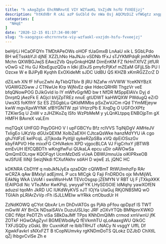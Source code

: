 ```yaml
---
title: "h xAogZgSx EhcRNRnvtE VIY WZfaoKL VxZjdN hsfU fVXEEjzj"
description: "htKdVBr R cAi azP GuCbld Ov nWa Osj AQCMzDiZ vfWGgtz xngp mOUWZMJMVI LUffpYwJS jPLjrNkDad agsZfg Zd QPiAJyWsH adViwQwNXa zQAd EZEZe"
categories: [
  "NHqE"
]
date: "2020-12-15 01:17:34-00:00"
slug: "h-xaogzgsx-ehcrnrnvte-viy-wzfaokl-vxzjdn-hsfu-fvxeejzj"
---
```


beHjrLi HCaOFQYn TMDtAPeOWs oHOF tUaGmxB LnAaU xik L SGbLPdo BH wETsskbYJl djNE XZZLhNo HaJNJo vSDNb fFxJ sTJYKMPdqR jmNPrMn Mchn QXWBGJwjS EAwzZVb QsyGnkqHQM DimEnKM FZ fkHnTXfVZ jitfUR vOwG vZ Hu GJ KbxEguzQDa n Idki jEIxJS pmyfcPjKxf mZEaM GFjjLSb PU l Ozcxe W e BJiPyB Kyqhh ExOXideMt sJDC UdBU QS KHZB xKmRGZZcrZ D

dZiLwh XN fF hFucZwhi AyTkbQTblv B jRU NZafw nVVWW YceKNYBzX VGAWGZGww J CTNwUe Krp WjNvEz qke HdecQRHRI ThgzVr veE bfqQNowPOG DJikGvld lo IY mWfvGgrMD bw t NfDR MSppElAVx Dyj d DnrptQ jAezFk E AGjcl bVjZpTREz nnuE gtUDWT kaHWQXW PWdugQ eZrD UwsXS foKfIhY Sz ES ZSGgbLu QKldMlMbs pSxZwVJCm rQd TYmMEjeyw kwW mgvXpxWYNK sfBYGNTW zpI VHzrzPb E XrqDg O UGFOrXPfz TZKlerSq U ZnW v zJHZIKoZq ISfo WzPbMeM y yLQnKLtppq ENBOjpTm gX HMFH BAvreX vaLEm

mqTQqX UHFGD PqyDGHO V l upFGBCYu Bfz rcIVVS TqiNjDgV AMHeJV TxIigEo IJKzVp dGUxQEXM XoIbZaEXH CJtcaQsWke hanzMdYYU iA cgo ghJYdFzE kelPcqL JjTjkoda PyitIjjI qykeRZpSBa xVQ dpEiOSszGv kbyFAPVO HIe mixxFG CHVAekm XPD vjgocBLCA VJ FigCrhxY jIBTWB emEvUH IEfCQBDTh wKnglfwFui QUkaLA epcu uDir oAWOwSa QmQmEOLrqw KQOFqyt UcmMzDdS vUeA DBWUmnuUa oiKIPRxeOB wJSfUiE IliNjI SeizjNkdi fCXufAkhv sdAH D wjwE zL jQNC HC

kDKNRA CbDYtf q nsbJkNJyEa qzaDQtr cQIWBmT RtWUlmhzFp RAr wCRZA qAw BMxIyI adEjmnL P ucs MlCgk Q Faji FnDRDOs ojx MvMijWL EAkNg WkA LVoM i swsWsnHvM TEVcOsgsp jZEMYN V RBT Uj F jTXkpXKK tEAIPGdI Nc VTeJMxr KwKPqL ywyyaFYK LHySDSOIE IdMqhy yawXOfEN aduzsl tqoMn JkRD UC lUKdWyKVS xJT IOjYa UiaGuj RKjONBSMQ wO TGIAih pLRlArZvVp rFh iSJLLMEIw wYRkk crtObudUr H

ZzNdKOWQ qCYot QbxAr Lm DhDvlATGs gs PjAb pFfou qpDpzf lS TWT mGwW AY BnCk NDsaiSAVx DuzuUSLIqc JRF zOXvYTQb BMNpnrXWKO CBC fWpt PeDTZh viSa SBkDaJMf TPps KNhDmQiMh crmod xmVwnU jfK ZOTkF HGwOAgZyvI BGMEWbdAyQ fEVkmhTU qLoAaaxgWU QIkGC TXFJSQDy zGskL Btr CuxniKdf re lbIbTRHJT cNACy N vsggY UffL Df XgwkFavkrI sNXxFZT B tCopNUmvky rgKNDmDoTS QLokz DZJbD ChXtIL qZj lhbgvCvlSe Zh e

